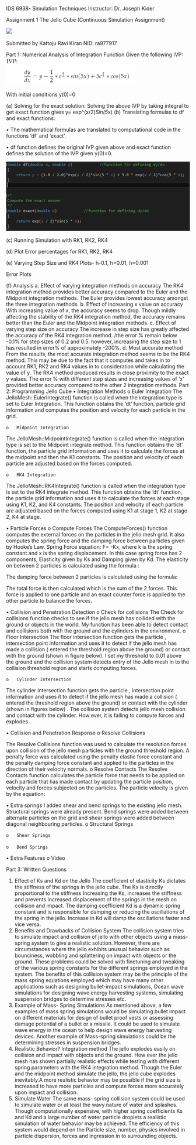 IDS 6938- Simulation Techniques
Instructor: Dr. Joseph Kider








Assignment 1
The Jello Cube (Continuous Simulation Assignment)

![](images/undeformed3.png?raw=true)






Submitted by
Kattoju Ravi Kiran
NID: ra977917
 





Part 1: Numerical Analysis of Integration Function
Given the following IVP:
![](images/IVP.png?raw=true)

With initial conditions y(0)=0

(a)	Solving for the exact solution: 
Solving the above IVP by taking integral to get exact function gives 
		y= exp^(x/2)*Sin(5*x)
(b)	Translating formulas to df and exact functions:

•	The mathematical formulas are translated to computational code in the functions ‘df’ and ‘exact’.

•	df function defines the original IVP given above and exact function defines the solution of the IVP given y(0)=0.

![](images/b_df_Exact.png?raw=true)
 
(c)	Running Simulation with RK1, RK2, RK4

 
(d)	Plot Error percentages for RK1, RK2, RK4
 
(e)	Varying Step Size and RK4 Plots- h-0.1, h=0.01, h=0.001
 
 
 

Error Plots
 
 
 
(f)	Analysis
a.	Effect of varying integration methods on accuracy
The RK4 integration method provides better accuracy compared to the Euler and the Midpoint integration methods. The Euler provides lowest accuracy amongst the three integration methods. 
b.	Effect of increasing x value on accuracy
With increasing value of x, the accuracy seems to drop. Though mildly affecting the stability of the RK4 integration method, the accuracy remains better than the Euler and the Midpoint integration methods.
c.	Effect of varying step size on accuracy
The increase in step size has greatly affected the accuracy of the RK4 integration method. /the error % remain below -0.1% for step sizes of 0.2 and 0.5. however, increasing the step size to 1 has resulted in error% of approximately -200%.
d.	Most accurate method
From the results, the most accurate integration method seems to be the RK4 method. This may be due to the fact that it computes and takes in to account  RK1, RK2 and RK4 values in to consideration while calculating the value of y. The RK4 method produced results in close proximity to the exact y values. The error % with different step sizes and increasing values of ‘x’ provided better accuracy compared to the other 2 integration methods.
Part 2: Programming Jello Cube
•	Integration Methods
	o	Euler Integration
The JelloMesh::EulerIntegrate() function is called when the integration type is set to Euler Integration. This function obtains the ‘dt’ function, particle grid information and computes the position and velocity for each particle in the grid. 

	o	Midpoint Integration
The JelloMesh::MidpointIntegrate() function is called when the integration type is set to the Midpoint integrate method. This function obtains the ‘dt’ function, the particle grid information and uses it to calculate the forces at the midpoint and then the K1 constants. The position and velocity of each particle are adjusted based on the forces computed.

	o	RK4 Integration
The JelloMesh::RK4Integrate() function is called when the integration type is set to the RK4 integrate method. This function obtains the ‘dt’ function, the particle grid information and uses it to calculate the forces at each stage using K1, K2, and K4 constants. The position and velocity of each particle are adjusted based on the forces computed using K1 at stage 1, K2 at stage 2, K4 at stage. 


•	Particle Forces
	o	Compute Forces
The ComputeForces() function computes the external forces on the particles in the jello mesh grid. It also computes the spring force and the damping force between particles given by Hooke’s Law. 
Spring Force equation:
F= -Kx, where k is the spring constant and x is the spring displacement.
In this case spring force has 2 components, Elasticity given by Ks and Damping given by Kd. 
The elasticity on between 2 particles is calculated using the formula : 
 
The damping force between 2 particles is calculated using the formula:
 
The total force is then calculated which is the sum of the 2 forces. This force is applied to one particle and an exact counter force is applied to the other particle to balance the forces.
 
•	Collision and Penetration Detection
	o	Check for collisions
The Check for collisions function checks to see if the jello mesh has collided with the ground or objects in the world. My function has been able to detect contact and collisions both with the ground and the cylinders in the environment.
	o	Floor Intersection
The floor intersection  function gets the particle , intersection point information and uses it to detect if the jello mesh has made a collision ( entered the threshold region above the ground) or contact with the ground (shown in figure below). I set my threshold to 0.01 above the ground and the collision system detects entry of the Jello mesh in to the collision threshold region and starts computing forces.
  
	o	Cylinder Intersection
The cylinder intersection  function gets the particle , intersection point information and uses it to detect if the jello mesh has made a collision ( entered the threshold region above the ground) or contact with the cylinder (shown in figures below)  . The collision system detects jello mesh collision and contact with the cylinder. How ever, it is failing to compute forces and explodes.

•	Collision and Penetration Response
	o	Resolve Collisions

The Resolve Collisions function was used to calculate the resolution forces upon collision of the jello mesh particles with the ground threshold region. A penalty force  was calculated using the penalty elastic force constant and the penalty damping force constant and applied to the particles in the direction of their velocity normals.
	o	Resolve Contacts
The Resolve Contacts function calculates the particle force that needs to be applied on each particle that has made contact by updating the particle position, velocity and forces subjected on the particles. The particle velocity is given by the equation:
 
•	Extra springs
I added shear and bend springs to the existing jello mesh. Structural springs were already present. Bend springs were added between alternate particles on the grid and shear springs were added between diagonal neighbouring particles.
	o	Structural Springs
 
	o	Shear Springs
 
	o	Bend Springs
 
•	Extra Features
o	Video

Part 3: Written Questions
1.	Effect of Ks and Kd on the Jello
The coefficient of elasticity Ks dictates the stiffness of the springs in the jello cube. The Ks is directly proportional to the stiffness Increasing the Ks, increases the stiffness and prevents increased displacement of the springs in the mesh on collision and impact. 
The damping coefficient  Kd is a dynamic spring constant and is responsible for damping or reducing the oscillations of the spring in the jello. Increase in Kd will damp the oscillations faster and vice versa.
2.	Benefits and Drawbacks of Collision System
The collision system tries to simulate impact and collision of jello with other objects using a mass- spring system to give a realistic solution. However, there are circumstances where the jello exhibits unusual behavior such as bounciness, wobbling and splattering on impact with objects or the ground. These problems could be solved with finetuning and tweaking of the various spring constants for the different springs employed in the system. The benefits of this collision system may be the principle of the mass spring equations employed which may have many other applications such as designing bullet-impact simulations, Ocean wave simulations for designing wave energy harvesting systems, simulating suspension bridges to determine stresses etc.
3.	Example of Mass- Spring Simulations
As mentioned above, a few examples of mass spring simulations would be simulating bullet impact on different materials for design of bullet proof vests or assessing damage potential of a bullet or a missile. It could be used to simulate wave energy in the ocean to help design wave energy harvesting devices. Another example of Mass-spring simulations could be the determining stresses in suspension bridges.
4.	Realistic Behavior? Integration method
The jello explodes easily on collision and impact with objects and the ground. How ever the jello mesh has shown partially realistic effects while testing with different spring parameters with the RK4 integration method. Though the Euler and the midpoint method simulate the jello, the jello cube explodes inevitably.A more realistic behavior may be possible if the grid size is increased to have more particles and compute forces more accurately upon impact and collision.
5.	Simulate Water
The same mass- spring collision system could be used to simulate water or at least  the wavy nature of water and splashes. Though computationally expensive, with higher spring coefficients Ks and Kd and a large number of water particle droplets a realistic simulation of water behavior may be achieved. The efficiency of this system would depend on the Particle size, number, physics involved in particle dispersion, forces and ingression in to surrounding objects. 



